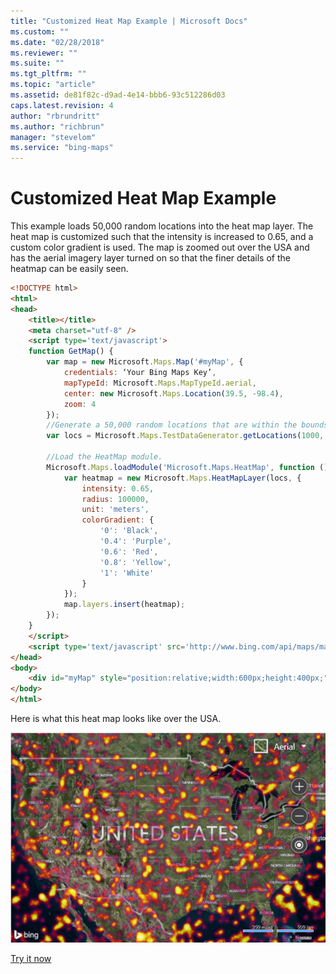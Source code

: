 ```yaml
---
title: "Customized Heat Map Example | Microsoft Docs"
ms.custom: ""
ms.date: "02/28/2018"
ms.reviewer: ""
ms.suite: ""
ms.tgt_pltfrm: ""
ms.topic: "article"
ms.assetid: de81f82c-d9ad-4e14-bbb6-93c512286d03
caps.latest.revision: 4
author: "rbrundritt"
ms.author: "richbrun"
manager: "stevelom"
ms.service: "bing-maps"
---
```


# Customized Heat Map Example

This example loads 50,000 random locations into the heat map layer. The heat map is customized such that the intensity is increased to 0.65, and a custom color gradient is used. The map is zoomed out over the USA and has the aerial imagery layer turned on so that the finer details of the heatmap can be easily seen.

```html
<!DOCTYPE html>
<html>
<head>
    <title></title>
    <meta charset="utf-8" />
	<script type='text/javascript'>
    function GetMap() {
        var map = new Microsoft.Maps.Map('#myMap', {
            credentials: ‘Your Bing Maps Key’,
            mapTypeId: Microsoft.Maps.MapTypeId.aerial,
            center: new Microsoft.Maps.Location(39.5, -98.4),
            zoom: 4
        });
        //Generate a 50,000 random locations that are within the bounds of the map view.
        var locs = Microsoft.Maps.TestDataGenerator.getLocations(1000, map.getBounds());

        //Load the HeatMap module.
        Microsoft.Maps.loadModule('Microsoft.Maps.HeatMap', function () {
            var heatmap = new Microsoft.Maps.HeatMapLayer(locs, {
                intensity: 0.65,
                radius: 100000,
                unit: 'meters', 
                colorGradient: {
                    '0': 'Black',
                    '0.4': 'Purple',
                    '0.6': 'Red',
                    '0.8': 'Yellow',
                    '1': 'White'
                }
            });
            map.layers.insert(heatmap);
        });
    }
    </script>
    <script type='text/javascript' src='http://www.bing.com/api/maps/mapcontrol?callback=GetMap' async defer></script>
</head>
<body>
    <div id="myMap" style="position:relative;width:600px;height:400px;"></div>
</body>
</html>
```

Here is what this heat map looks like over the USA.

![Customized Heatmap Example on a Map](../../media/bmv8-customizedheatmapexample-map.png)

[Try it now](https://www.bing.com/api/maps/sdk/mapcontrol/isdk#customizedHeatMap+JS)